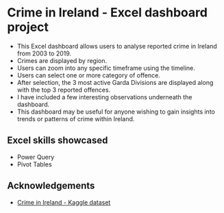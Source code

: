 
# Crime in Ireland - Excel dashboard project

- This Excel dashboard allows users to analyse reported crime in Ireland from 2003 to 2019.
- Crimes are displayed by region.
- Users can zoom into any specific timeframe using the timeline.
- Users can select one or more category of offence.
- After selection, the 3 most active Garda Divisions are displayed along with the top 3 reported offences.
- I have included a few interesting observations underneath the dashboard.
- This dashboard may be useful for anyone wishing to gain insights into trends or patterns of crime within Ireland.

## Excel skills showcased

- Power Query
- Pivot Tables

## Acknowledgements

 - [Crime in Ireland - Kaggle dataset](https://www.kaggle.com/datasets/sameerkulkarni91/crime-in-ireland)
